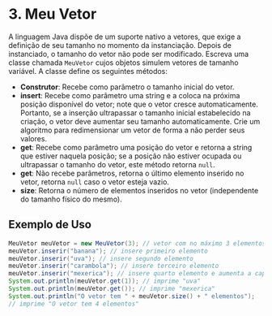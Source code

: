# 3. Meu Vetor

A linguagem Java dispõe de um suporte nativo a vetores, que exige a definição de seu tamanho no momento da instanciação. Depois de instanciado, o tamanho do vetor não pode ser modificado. Escreva uma classe chamada `MeuVetor` cujos objetos simulem vetores de tamanho variável. A classe define os seguintes métodos:

- **Construtor**: Recebe como parâmetro o tamanho inicial do vetor.
- **insert**: Recebe como parâmetro uma string e a coloca na próxima posição disponível do vetor; note que o vetor cresce automaticamente. Portanto, se a inserção ultrapassar o tamanho inicial estabelecido na criação, o vetor deve aumentar seu tamanho automaticamente. Crie um algoritmo para redimensionar um vetor de forma a não perder seus valores.
- **get**: Recebe como parâmetro uma posição do vetor e retorna a string que estiver naquela posição; se a posição não estiver ocupada ou ultrapassar o tamanho do vetor, este método retorna `null`.
- **get**: Não recebe parâmetros, retorna o último elemento inserido no vetor, retorna `null` caso o vetor esteja vazio.
- **size**: Retorna o número de elementos inseridos no vetor (independente do tamanho físico do mesmo).

## Exemplo de Uso

```java
MeuVetor meuVetor = new MeuVetor(3); // vetor com no máximo 3 elementos
meuVetor.inserir("banana"); // insere primeiro elemento
meuVetor.inserir("uva"); // insere segundo elemento
meuVetor.inserir("carambola"); // insere terceiro elemento
meuVetor.inserir("mexerica"); // insere quarto elemento e aumenta a capacidade do vetor para 4 elementos
System.out.println(meuVetor.get(1)); // imprime "uva"
System.out.println(meuVetor.get()); // imprime "mexerica"
System.out.println("O vetor tem " + meuVetor.size() + " elementos"); 
// imprime "O vetor tem 4 elementos"
